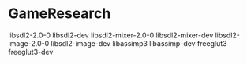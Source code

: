 # GameResearch
libsdl2-2.0-0
libsdl2-dev
libsdl2-mixer-2.0-0
libsdl2-mixer-dev
libsdl2-image-2.0-0
libsdl2-image-dev
libassimp3
libassimp-dev
freeglut3
freeglut3-dev
